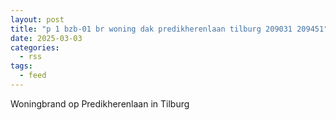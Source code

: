 ```yaml
---
layout: post
title: "p 1 bzb-01 br woning dak predikherenlaan tilburg 209031 209451"
date: 2025-03-03
categories: 
  - rss
tags: 
  - feed
---
```


Woningbrand op Predikherenlaan in Tilburg
